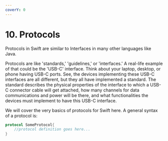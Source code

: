 ```yaml
---
coverY: 0
---
```


# 10. Protocols

Protocols in Swift are similar to Interfaces in many other languages like Java.

Protocols are like 'standards,' 'guidelines,' or 'interfaces.' A real-life example of that could be the 'USB-C' interface. Think about your laptop, desktop, or phone having USB-C ports. See, the devices implementing these USB-C interfaces are all different, but they all have implemented a standard. The standard describes the physical properties of the interface to which a USB-C connector cable will get attached, how many channels for data communications and power will be there, and what functionalities the devices must implement to have this USB-C interface.

We will cover the very basics of protocols for Swift here. A general syntax of a protocol is:

```swift
protocol SomeProtocol{
    //protocol definition goes here...
}
```
